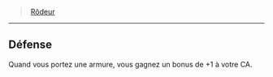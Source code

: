 ﻿---
!Generic
Id: ranger_hd.md#défense
ParentLink: ranger_hd.md#rôdeur
Name: Défense
ParentName: Rôdeur
NameLevel: 2
Attributes: {}
---
> [Rôdeur](hd_ranger.md)

---

## Défense

Quand vous portez une armure, vous gagnez un bonus de +1 à votre CA.

